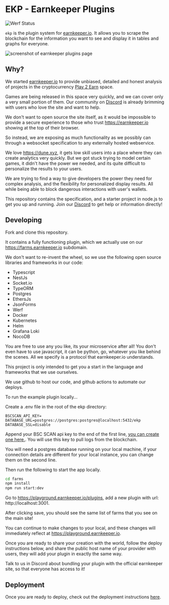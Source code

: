 # EKP - Earnkeeper Plugins

![Werf Status](https://github.com/EarnKeeper/ekp/actions/workflows/werf-converge/badge.svg)

`ekp` is the plugin system for [earnkeeper.io](https://earnkeeper.io). It allows you to scrape the blockchain for the information you want to see and display it in tables and graphs for everyone.

![screenshot of earnkeeper plugins page](https://raw.githubusercontent.com/EarnKeeper/ekp/feat/docs/docs/images/plugins-page.jpeg)

## Why?

We started [earnkeeper.io](https://earnkeeper.io) to provide unbiased, detailed and honest analysis of projects in the cryptocurrency [Play 2 Earn](https://wiki.rugdoc.io/docs/play-to-earn-games-p2e/) space.

Games are being released in this space very quickly, and we can cover only a very small portion of them. Our community on [Discord](https://discord.gg/XXcuUyehvY) is already brimming with users who love the site and want to help.

We don't want to open source the site itself, as it would be impossible to provide a secure experience to those who trust https://earnkeeper.io showing at the top of their browser.

So instead, we are exposing as much functionality as we possibly can through a websocket specification to any externally hosted webservice.

We love <https://dune.xyz>, it gets low skill users into a place where they can create analytics very quickly. But we got stuck trying to model certain games, it didn't have the power we needed, and its quite difficult to personalize the results to your users.

We are trying to find a way to give developers the power they need for complex analysis, and the flexibility for personalized display results. All while being able to block dangerous interactions with user's wallets.

This repository contains the specification, and a starter project in node.js to get you up and running. Join our [Discord](https://discord.gg/XXcuUyehvY) to get help or information directly!

## Developing

Fork and clone this repository.

It contains a fully functioning plugin, which we actually use on our https://farms.earnkeeper.io subdomain.

We don't want to re-invent the wheel, so we use the following open source libraries and frameworks in our code:

- Typescript
- NestJs
- Socket.io
- TypeORM
- Postgres
- EthersJs
- JsonForms
- Werf
- Docker
- Kubernetes
- Helm
- Grafana Loki
- NocoDB

You are free to use any you like, its your microservice after all! You don't even have to use javascript, it can be python, go, whatever you like behind the scenes. All we specify is a protocol that earnkeeper.io understands.

This project is only intended to get you a start in the language and frameworks that we use ourselves.

We use github to host our code, and github actions to automate our deploys.

To run the example plugin locally...

Create a .env file in the root of the ekp directory:

```
BSCSCAN_API_KEY=
DATABASE_URL=postgres://postgres:postgres@localhost:5432/ekp
DATABASE_SSL=disable
```

Append your BSC SCAN api key to the end of the first line, [you can create one here.](https://bscscan.com/myapikey). You will use this key to pull logs from the blockchain.

You will need a postgres database running on your local machine, if your connection details are different for your local instance, you can change them on the second line.

Then run the following to start the app locally.

```sh
cd farms
npm install
npm run start:dev
```

Go to https://playground.earnkeeper.io/plugins, add a new plugin with url: http://localhost:3001.

After clicking save, you should see the same list of farms that you see on the main site!

You can continue to make changes to your local, and these changes will immediately reflect at https://playground.earnkeeper.io.

Once you are ready to share your creation with the world, follow the deploy instructions below, and share the public host name of your provider with users, they will add your plugin in exactly the same way.

Talk to us in Discord about bundling your plugin with the official earnkeeper site, so that everyone has access to it!

## Deployment

Once you are ready to deploy, check out the deployment instructions [here](docs/DEPLOYMENT.md).
